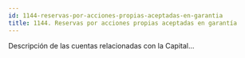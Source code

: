 ```yaml
---
id: 1144-reservas-por-acciones-propias-aceptadas-en-garantia
title: 1144. Reservas por acciones propias aceptadas en garantía
---
```

Descripción de las cuentas relacionadas con la Capital...
